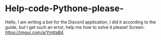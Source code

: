 # Help-code-Pythone-please-
Hello, I am writing a bot for the Discord application, I did it according to the guide, but I get such an error, help me how to solve it please! Screen: https://imgur.com/a/YmttaB4
